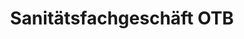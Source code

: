 ---
title: "Sanitätsfachgeschäft OTB"
url: /hoppegarten/sanitaetsfachgeschaeft-otb/
shop: Sanitätshaus
---